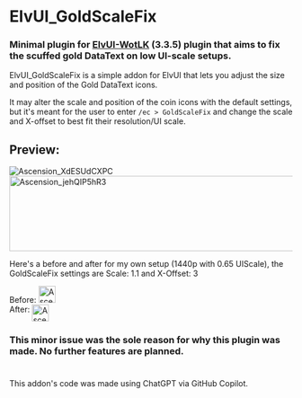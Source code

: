 # ElvUI_GoldScaleFix
### Minimal plugin for [ElvUI-WotLK](https://github.com/ElvUI-WotLK/ElvUI) (3.3.5) plugin that aims to fix the scuffed gold DataText on low UI-scale setups.  

ElvUI_GoldScaleFix is a simple addon for ElvUI that lets you adjust the size and position of the Gold DataText icons.  

It may alter the scale and position of the coin icons with the default settings, but it's meant for the user to enter `/ec > GoldScaleFix` and change the scale and X-offset to best fit their resolution/UI scale.  

## Preview:  
![Ascension_XdESUdCXPC](https://github.com/user-attachments/assets/c0a212e5-fdad-4aec-a4a1-f53740de6f4f)  
<img width="930" height="134" alt="Ascension_jehQIP5hR3" src="https://github.com/user-attachments/assets/866cbeb7-6da3-4294-9f80-7b59a10a3e4a" />  

Here's a before and after for my own setup (1440p with 0.65 UIScale), the GoldScaleFix settings are Scale: 1.1 and X-Offset: 3  

Before: <img align="bottom" height="30" alt="Ascension_NFer38nqCe" src="https://github.com/user-attachments/assets/042abec9-332c-4066-9cde-8aec014f3f29" />  
After:   <img align="top" height="30" alt="Ascension_q1bmfuWE1c" src="https://github.com/user-attachments/assets/90638ba3-94af-424d-a73c-c7fff684efbc" />


### This minor issue was the sole reason for why this plugin was made. No further features are planned.  



# 
This addon's code was made using ChatGPT via GitHub Copilot.
